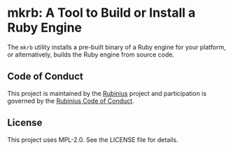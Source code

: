 # mkrb: A Tool to Build or Install a Ruby Engine

The `mkrb` utility installs a pre-built binary of a Ruby engine for your
platform, or alternatively, builds the Ruby engine from source code.

## Code of Conduct

This project is maintained by the [Rubinius](http://rubinius.com) project and
participation is governed by the [Rubinius Code of
Conduct](http://rubinius.com/code-of-conduct/).

## License

This project uses MPL-2.0. See the LICENSE file for details.

